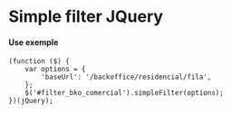 # Simple filter JQuery

#### Use exemple
```
(function ($) {
    var options = {
        'baseUrl': '/backoffice/residencial/fila',
    };
    $('#filter_bko_comercial').simpleFilter(options);
})(jQuery);
```
